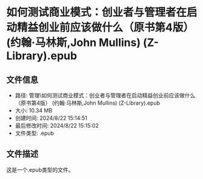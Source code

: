 ﻿# 如何测试商业模式：创业者与管理者在启动精益创业前应该做什么（原书第4版） (约翰·马林斯,John Mullins) (Z-Library).epub

## 文件信息
- 路径: 管理\如何测试商业模式：创业者与管理者在启动精益创业前应该做什么（原书第4版） (约翰·马林斯,John Mullins) (Z-Library).epub
- 大小: 10.34 MB
- 创建时间: 2024/8/22 15:14:51
- 最后修改时间: 2024/8/22 15:15:02
- 文件类型: .epub

## 文件描述
这是一个.epub类型的文件。

